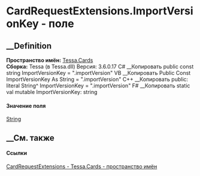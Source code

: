 # CardRequestExtensions.ImportVersionKey - поле
##  __Definition
 **Пространство имён:** [Tessa.Cards](N_Tessa_Cards.htm)  
 **Сборка:** Tessa (в Tessa.dll) Версия: 3.6.0.17
C# __Копировать
     public const string ImportVersionKey = ".importVersion"
VB __Копировать
     Public Const ImportVersionKey As String = ".importVersion"
C++ __Копировать
     public:
    literal String^ ImportVersionKey = ".importVersion"
F# __Копировать
     static val mutable ImportVersionKey: string
#### Значение поля
[String](https://learn.microsoft.com/dotnet/api/system.string)
##  __См. также
#### Ссылки
[CardRequestExtensions - ](T_Tessa_Cards_CardRequestExtensions.htm)
[Tessa.Cards - пространство имён](N_Tessa_Cards.htm)
